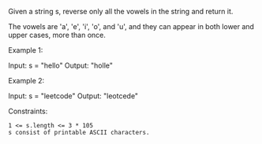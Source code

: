 Given a string s, reverse only all the vowels in the string and return it.

The vowels are 'a', 'e', 'i', 'o', and 'u', and they can appear in both lower and upper cases, more than once.

 

Example 1:

Input: s = "hello"
Output: "holle"

Example 2:

Input: s = "leetcode"
Output: "leotcede"

 

Constraints:

    1 <= s.length <= 3 * 105
    s consist of printable ASCII characters.


